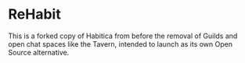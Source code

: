 ReHabit
===============

This is a forked copy of Habitica from before the removal of Guilds and open chat spaces like the Tavern, intended to launch as its own Open Source alternative.
